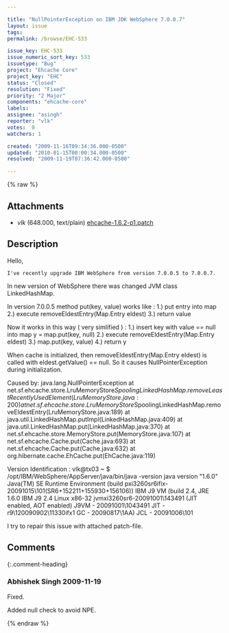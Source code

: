 ```yaml
---

title: "NullPointerException on IBM JDK WebSphere 7.0.0.7"
layout: issue
tags: 
permalink: /browse/EHC-533

issue_key: EHC-533
issue_numeric_sort_key: 533
issuetype: "Bug"
project: "Ehcache Core"
project_key: "EHC"
status: "Closed"
resolution: "Fixed"
priority: "2 Major"
components: "ehcache-core"
labels: 
assignee: "asingh"
reporter: "vlk"
votes:  0
watchers: 1

created: "2009-11-16T09:34:36.000-0500"
updated: "2010-01-15T00:00:34.000-0500"
resolved: "2009-11-19T07:36:42.000-0500"

---
```




{% raw %}


## Attachments
  
* <em>vlk</em> (648.000, text/plain) [ehcache-1.6.2-p1.patch](/attachments/EHC/EHC-533/ehcache-1.6.2-p1.patch)
  



## Description

<div markdown="1" class="description">

Hello,

    I've recently upgrade IBM WebSphere from version 7.0.0.5 to 7.0.0.7.
In new version of WebSphere there was changed JVM class  LinkedHashMap.

In version 7.0.0.5 method put(key, value)  works like :
1.) put entry into map
2.) execute removeEldestEntry(Map.Entry eldest)
3.) return value

Now it works in this way ( very simlified ) :
1.) insert key with value == null into map
      y = map.put(key, null)
2.) execute removeEldestEntry(Map.Entry eldest)
3.) map.put(key, value)
4.) return y

When cache is initialized, then removeEldestEntry(Map.Entry eldest) is called with eldest.getValue() == null.
So it causes NullPointerException during initialization.

Caused by: java.lang.NullPointerException
        at net.sf.ehcache.store.LruMemoryStore$SpoolingLinkedHashMap.removeLeastRecentlyUsedElement(LruMemoryStore.java:200)
        at net.sf.ehcache.store.LruMemoryStore$SpoolingLinkedHashMap.removeEldestEntry(LruMemoryStore.java:189)
        at java.util.LinkedHashMap.putImpl(LinkedHashMap.java:409)
        at java.util.LinkedHashMap.put(LinkedHashMap.java:370)
        at net.sf.ehcache.store.MemoryStore.put(MemoryStore.java:107)
        at net.sf.ehcache.Cache.put(Cache.java:693)
        at net.sf.ehcache.Cache.put(Cache.java:632)
        at org.hibernate.cache.EhCache.put(EhCache.java:119)

Version Identification :
vlk@tx03 ~ $ /opt/IBM/WebSphere/AppServer/java/bin/java -version
java version "1.6.0"
Java(TM) SE Runtime Environment (build pxi3260sr6ifix-20091015\101(SR6+152211+155930+156106))
IBM J9 VM (build 2.4, JRE 1.6.0 IBM J9 2.4 Linux x86-32 jvmxi3260sr6-20091001\143491 (JIT enabled, AOT enabled)
J9VM - 20091001\1043491
JIT  - r9\120090902\11330ifx1
GC   - 20090817\1AA)
JCL  - 20091006\101

I try to repair this issue with attached patch-file.

</div>

## Comments


{:.comment-heading}
### **Abhishek Singh** <span class="date">2009-11-19</span>

<div markdown="1" class="comment">

Fixed.

Added null check to avoid NPE.

</div>



{% endraw %}
